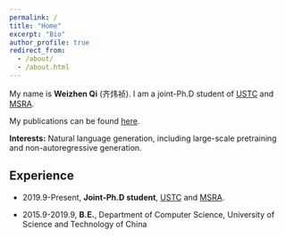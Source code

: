 ```yaml
---
permalink: /
title: "Home"
excerpt: "Bio"
author_profile: true
redirect_from: 
  - /about/
  - /about.html
---
```


My name is **Weizhen Qi** (齐炜祯). I am a joint-Ph.D student of [USTC](http://en.ustc.edu.cn) and [MSRA](https://www.microsoft.com/en-us/research/lab/microsoft-research-asia/).

My publications can be found [here](https://qiweizhen.github.io/publications/).  


**Interests:** 
Natural language generation, including large-scale pretraining and non-autoregressive generation.

Experience
------
+ 2019.9-Present, **Joint-Ph.D student**, [USTC](http://en.ustc.edu.cn) and [MSRA](https://www.microsoft.com/en-us/research/lab/microsoft-research-asia/).

+ 2015.9-2019.9, **B.E.**, Department of Computer Science, University of Science and Technology of China
   
